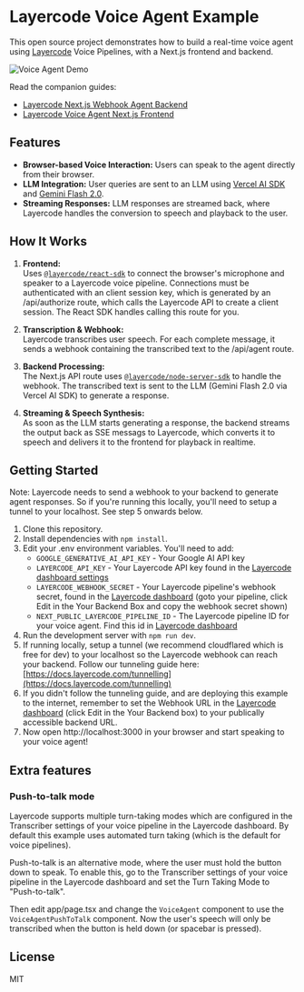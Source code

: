 # Layercode Voice Agent Example

This open source project demonstrates how to build a real-time voice agent using [Layercode](https://layercode.com) Voice Pipelines, with a Next.js frontend and backend.

![Voice Agent Demo](https://docs.layercode.com/images/example-voice-agent-ui.png)

Read the companion guides:

- [Layercode Next.js Webhook Agent Backend](https://docs.layercode.com/backend-guides/next-js)
- [Layercode Voice Agent Next.js Frontend](https://docs.layercode.com/frontend-guides/next-js)

## Features

- **Browser-based Voice Interaction:** Users can speak to the agent directly from their browser.
- **LLM Integration:** User queries are sent to an LLM using [Vercel AI SDK](https://vercel.com/docs/ai-sdk) and [Gemini Flash 2.0](https://ai.google.dev/gemini-api/docs/models/gemini).
- **Streaming Responses:** LLM responses are streamed back, where Layercode handles the conversion to speech and playback to the user.

## How It Works

1. **Frontend:**  
   Uses [`@layercode/react-sdk`](https://www.npmjs.com/package/@layercode/react-sdk) to connect the browser's microphone and speaker to a Layercode voice pipeline. Connections must be authenticated with an client session key, which is generated by an /api/authorize route, which calls the Layercode API to create a client session. The React SDK handles calling this route for you.

2. **Transcription & Webhook:**  
   Layercode transcribes user speech. For each complete message, it sends a webhook containing the transcribed text to the /api/agent route.

3. **Backend Processing:**  
   The Next.js API route uses [`@layercode/node-server-sdk`](https://www.npmjs.com/package/@layercode/node-server-sdk) to handle the webhook. The transcribed text is sent to the LLM (Gemini Flash 2.0 via Vercel AI SDK) to generate a response.

4. **Streaming & Speech Synthesis:**  
   As soon as the LLM starts generating a response, the backend streams the output back as SSE messags to Layercode, which converts it to speech and delivers it to the frontend for playback in realtime.

## Getting Started

Note: Layercode needs to send a webhook to your backend to generate agent responses. So if you're running this locally, you'll need to setup a tunnel to your localhost. See step 5 onwards below.

1. Clone this repository.
2. Install dependencies with `npm install`.
3. Edit your .env environment variables. You'll need to add:
   - `GOOGLE_GENERATIVE_AI_API_KEY` - Your Google AI API key
   - `LAYERCODE_API_KEY` - Your Layercode API key found in the [Layercode dashboard settings](https://dash.layercode.com/settings)
   - `LAYERCODE_WEBHOOK_SECRET` - Your Layercode pipeline's webhook secret, found in the [Layercode dashboard](https://dash.layercode.com) (goto your pipeline, click Edit in the Your Backend Box and copy the webhook secret shown)
   - `NEXT_PUBLIC_LAYERCODE_PIPELINE_ID` - The Layercode pipeline ID for your voice agent. Find this id in [Layercode dashboard](https://dash.layercode.com/)
4. Run the development server with `npm run dev`.
5. If running locally, setup a tunnel (we recommend cloudflared which is free for dev) to your localhost so the Layercode webhook can reach your backend. Follow our tunneling guide here: [https://docs.layercode.com/tunnelling](https://docs.layercode.com/tunnelling)
6. If you didn't follow the tunneling guide, and are deploying this example to the internet, remember to set the Webhook URL in the [Layercode dashboard](https://dash.layercode.com/) (click Edit in the Your Backend box) to your publically accessible backend URL.
7. Now open http://localhost:3000 in your browser and start speaking to your voice agent!

## Extra features

### Push-to-talk mode

Layercode supports multiple turn-taking modes which are configured in the Transcriber settings of your voice pipeline in the Layercode dashboard. By default this example uses automated turn taking (which is the default for voice pipelines).

Push-to-talk is an alternative mode, where the user must hold the button down to speak. To enable this, go to the Transcriber settings of your voice pipeline in the Layercode dashboard and set the Turn Taking Mode to "Push-to-talk".

Then edit app/page.tsx and change the `VoiceAgent` component to use the `VoiceAgentPushToTalk` component. Now the user's speech will only be transcribed when the button is held down (or spacebar is pressed).

## License

MIT
